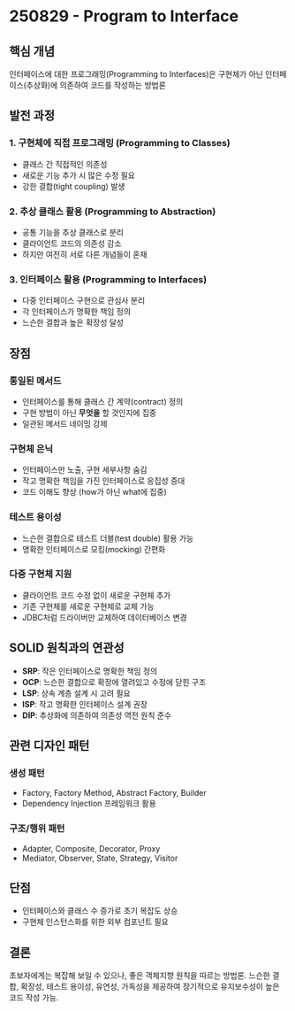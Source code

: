 # 250829 - Program to Interface

## 핵심 개념
인터페이스에 대한 프로그래밍(Programming to Interfaces)은 구현체가 아닌 인터페이스(추상화)에 의존하여 코드를 작성하는 방법론

## 발전 과정

### 1. 구현체에 직접 프로그래밍 (Programming to Classes)
- 클래스 간 직접적인 의존성
- 새로운 기능 추가 시 많은 수정 필요
- 강한 결합(tight coupling) 발생

### 2. 추상 클래스 활용 (Programming to Abstraction)
- 공통 기능을 추상 클래스로 분리
- 클라이언트 코드의 의존성 감소
- 하지만 여전히 서로 다른 개념들이 혼재

### 3. 인터페이스 활용 (Programming to Interfaces)
- 다중 인터페이스 구현으로 관심사 분리
- 각 인터페이스가 명확한 책임 정의
- 느슨한 결합과 높은 확장성 달성

## 장점

### 통일된 메서드
- 인터페이스를 통해 클래스 간 계약(contract) 정의
- 구현 방법이 아닌 **무엇을** 할 것인지에 집중
- 일관된 메서드 네이밍 강제

### 구현체 은닉
- 인터페이스만 노출, 구현 세부사항 숨김
- 작고 명확한 책임을 가진 인터페이스로 응집성 증대
- 코드 이해도 향상 (how가 아닌 what에 집중)

### 테스트 용이성
- 느슨한 결합으로 테스트 더블(test double) 활용 가능
- 명확한 인터페이스로 모킹(mocking) 간편화

### 다중 구현체 지원
- 클라이언트 코드 수정 없이 새로운 구현체 추가
- 기존 구현체를 새로운 구현체로 교체 가능
- JDBC처럼 드라이버만 교체하여 데이터베이스 변경

## SOLID 원칙과의 연관성

- **SRP**: 작은 인터페이스로 명확한 책임 정의
- **OCP**: 느슨한 결합으로 확장에 열려있고 수정에 닫힌 구조
- **LSP**: 상속 계층 설계 시 고려 필요
- **ISP**: 작고 명확한 인터페이스 설계 권장
- **DIP**: 추상화에 의존하여 의존성 역전 원칙 준수

## 관련 디자인 패턴

### 생성 패턴
- Factory, Factory Method, Abstract Factory, Builder
- Dependency Injection 프레임워크 활용

### 구조/행위 패턴
- Adapter, Composite, Decorator, Proxy
- Mediator, Observer, State, Strategy, Visitor

## 단점
- 인터페이스와 클래스 수 증가로 초기 복잡도 상승
- 구현체 인스턴스화를 위한 외부 컴포넌트 필요

## 결론
초보자에게는 복잡해 보일 수 있으나, 좋은 객체지향 원칙을 따르는 방법론. 느슨한 결합, 확장성, 테스트 용이성, 유연성, 가독성을 제공하여 장기적으로 유지보수성이 높은 코드 작성 가능.